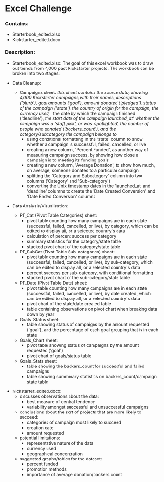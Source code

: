 # Excel Challenge

### Contains:
* Starterbook_edited.xlsx
* Kickstarter_edited.docx

### Description:
* Starterbook_edited.xlsx: The goal of this excel workbook was to draw out trends from 4,000 past Kickstarter projects. The workbook can be broken into two stages:
- Data Cleanup:
    - Campaigns sheet: 
      _this sheet contains the source data, showing 4,000 Kickstarter campaigns,with their names, descriptions ('blurb'), goal amounts ('goal'), amount donated ('pledged'),_ _status of the campaign ('state'), the country of origin for the campaign, the currency used,_ _the date by which the campaign finished ('deadline'), _the_ _start_ _date_ _of_ _the_ _campaign_ _launched\_at'_ _whether the campaign was a 'staff pick',_ _or_ _was_ _'spotlighted', the number of people who donated_ _('backers\_count'),_ _and_ _the category/subcategory the campaign belongs to_
        - using conditional formatting in the 'state' column to show whether a  campaign is successful, failed, cancelled, or live
        - creating a new column, 'Percent Funded', as another way of measuring  campaign success, by showing how close a campaign is to meeting its funding goals
        - creating a new column, 'Average Donation', to show how much, on average, someone donates to a particular campaign
        - splitting the 'Category and Subcategory' column into two columns  ('Category' and 'Sub-category') 
        - converting the Unix timestamp dates in the 'launched_at' and 'deadline' columns to create the 'Date Created Conversion' and 'Date Ended Conversion' columns 

- Data Analysis/Visualisation:
    - PT_Cat (Pivot Table Categories) sheet: 
        - pivot table counting how many campaigns are in each state (successful, failed, cancelled, or live), by category, which can be edited to display all, or a selected country's data
        - calculation of percent success per category
        - summary statistics for the category/state table
        - stacked pivot chart of the category/state table
    - PT_SubCat (Pivot Table Sub-categories) sheet: 
        - pivot table counting how many campaigns are in each state (successful, failed, cancelled, or live), by sub-category, which can be edited to display all, or a selected country's data
        - percent success per sub-category, with conditional formatting
        - stacked pivot chart of the sub-category/state table
    - PT_Date (Pivot Table Date) sheet:
        - pivot table counting how many campaigns are in each state (successful, failed, cancelled, or live), by date created, which can be edited to display all, or a selected country's data
        - pivot chart of the state/date created table
        - table containing observations on pivot chart when breaking data down by year
    - Goals_Status sheet:
        - table showing status of campaigns by the amount requested ('goal'), and the percentage of each goal grouping that is in each state
    - Goals_Chart sheet:
        - pivot table showing status of campaigns by the amount requested ('goal')
        - pivot chart of goals/status table
    - Goals_Stats sheet:
        - table showing the backers_count for successful and failed campaigns 
        - table showing summmary statistics on backers_count/campaign state table

* Kickstarter_edited.docx:
    - discusses observations about the data: 
        - best measure of central tendency
        - variability amongst successful and unsuccessful campaigns
    - conclusions about the sort of projects that are more likely to succeed: 
        - categories of campaign most likely to succeed
        - creation date
        - amount requested
    - potential limitations:
        - representative nature of the data
        - currency used
        - geographical concentration
    - suggested graphs/tables for the dataset:
        - percent funded
        - promotion methods
        - importance of average donation/backers count



